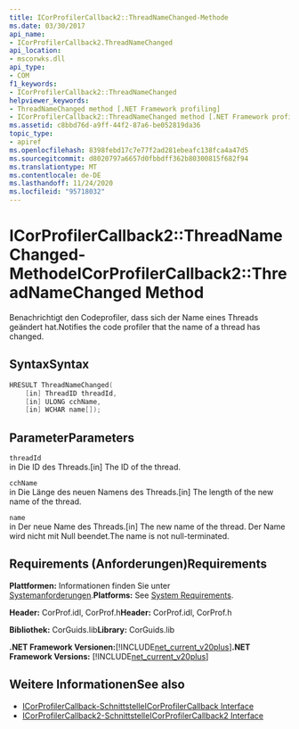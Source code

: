 ```yaml
---
title: ICorProfilerCallback2::ThreadNameChanged-Methode
ms.date: 03/30/2017
api_name:
- ICorProfilerCallback2.ThreadNameChanged
api_location:
- mscorwks.dll
api_type:
- COM
f1_keywords:
- ICorProfilerCallback2::ThreadNameChanged
helpviewer_keywords:
- ThreadNameChanged method [.NET Framework profiling]
- ICorProfilerCallback2::ThreadNameChanged method [.NET Framework profiling]
ms.assetid: c8bbd76d-a9ff-44f2-87a6-be052819da36
topic_type:
- apiref
ms.openlocfilehash: 8398febd17c7e77f2ad281ebeafc138fca4a47d5
ms.sourcegitcommit: d8020797a6657d0fbbdff362b80300815f682f94
ms.translationtype: MT
ms.contentlocale: de-DE
ms.lasthandoff: 11/24/2020
ms.locfileid: "95718032"
---
```

# <a name="icorprofilercallback2threadnamechanged-method"></a><span data-ttu-id="715d3-102">ICorProfilerCallback2::ThreadNameChanged-Methode</span><span class="sxs-lookup"><span data-stu-id="715d3-102">ICorProfilerCallback2::ThreadNameChanged Method</span></span>

<span data-ttu-id="715d3-103">Benachrichtigt den Codeprofiler, dass sich der Name eines Threads geändert hat.</span><span class="sxs-lookup"><span data-stu-id="715d3-103">Notifies the code profiler that the name of a thread has changed.</span></span>  
  
## <a name="syntax"></a><span data-ttu-id="715d3-104">Syntax</span><span class="sxs-lookup"><span data-stu-id="715d3-104">Syntax</span></span>  
  
```cpp  
HRESULT ThreadNameChanged(  
    [in] ThreadID threadId,  
    [in] ULONG cchName,  
    [in] WCHAR name[]);  
```  
  
## <a name="parameters"></a><span data-ttu-id="715d3-105">Parameter</span><span class="sxs-lookup"><span data-stu-id="715d3-105">Parameters</span></span>  

 `threadId`  
 <span data-ttu-id="715d3-106">in Die ID des Threads.</span><span class="sxs-lookup"><span data-stu-id="715d3-106">[in] The ID of the thread.</span></span>  
  
 `cchName`  
 <span data-ttu-id="715d3-107">in Die Länge des neuen Namens des Threads.</span><span class="sxs-lookup"><span data-stu-id="715d3-107">[in] The length of the new name of the thread.</span></span>  
  
 `name`  
 <span data-ttu-id="715d3-108">in Der neue Name des Threads.</span><span class="sxs-lookup"><span data-stu-id="715d3-108">[in] The new name of the thread.</span></span> <span data-ttu-id="715d3-109">Der Name wird nicht mit Null beendet.</span><span class="sxs-lookup"><span data-stu-id="715d3-109">The name is not null-terminated.</span></span>  
  
## <a name="requirements"></a><span data-ttu-id="715d3-110">Requirements (Anforderungen)</span><span class="sxs-lookup"><span data-stu-id="715d3-110">Requirements</span></span>  

 <span data-ttu-id="715d3-111">**Plattformen:** Informationen finden Sie unter [Systemanforderungen](../../get-started/system-requirements.md).</span><span class="sxs-lookup"><span data-stu-id="715d3-111">**Platforms:** See [System Requirements](../../get-started/system-requirements.md).</span></span>  
  
 <span data-ttu-id="715d3-112">**Header:** CorProf.idl, CorProf.h</span><span class="sxs-lookup"><span data-stu-id="715d3-112">**Header:** CorProf.idl, CorProf.h</span></span>  
  
 <span data-ttu-id="715d3-113">**Bibliothek:** CorGuids.lib</span><span class="sxs-lookup"><span data-stu-id="715d3-113">**Library:** CorGuids.lib</span></span>  
  
 <span data-ttu-id="715d3-114">**.NET Framework Versionen:**[!INCLUDE[net_current_v20plus](../../../../includes/net-current-v20plus-md.md)]</span><span class="sxs-lookup"><span data-stu-id="715d3-114">**.NET Framework Versions:** [!INCLUDE[net_current_v20plus](../../../../includes/net-current-v20plus-md.md)]</span></span>  
  
## <a name="see-also"></a><span data-ttu-id="715d3-115">Weitere Informationen</span><span class="sxs-lookup"><span data-stu-id="715d3-115">See also</span></span>

- [<span data-ttu-id="715d3-116">ICorProfilerCallback-Schnittstelle</span><span class="sxs-lookup"><span data-stu-id="715d3-116">ICorProfilerCallback Interface</span></span>](icorprofilercallback-interface.md)
- [<span data-ttu-id="715d3-117">ICorProfilerCallback2-Schnittstelle</span><span class="sxs-lookup"><span data-stu-id="715d3-117">ICorProfilerCallback2 Interface</span></span>](icorprofilercallback2-interface.md)
